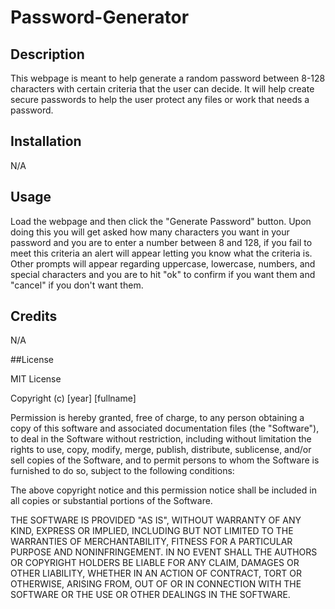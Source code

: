 # Password-Generator


## Description

This webpage is meant to help generate a random password between 8-128 characters with certain criteria that the user can decide. It will help create secure passwords to help the user protect any files or work that needs a password.

## Installation

N/A

## Usage

Load the webpage and then click the "Generate Password" button. Upon doing this you will get asked how many characters you want in your password and you are to enter a number between 8 and 128, if you fail to meet this criteria an alert will appear letting you know what the criteria is. Other prompts will appear regarding uppercase, lowercase, numbers, and special characters and you are to hit "ok" to confirm if you want them and "cancel" if you don't want them.

## Credits

N/A

##License

MIT License

Copyright (c) [year] [fullname]

Permission is hereby granted, free of charge, to any person obtaining a copy
of this software and associated documentation files (the "Software"), to deal
in the Software without restriction, including without limitation the rights
to use, copy, modify, merge, publish, distribute, sublicense, and/or sell
copies of the Software, and to permit persons to whom the Software is
furnished to do so, subject to the following conditions:

The above copyright notice and this permission notice shall be included in all
copies or substantial portions of the Software.

THE SOFTWARE IS PROVIDED "AS IS", WITHOUT WARRANTY OF ANY KIND, EXPRESS OR
IMPLIED, INCLUDING BUT NOT LIMITED TO THE WARRANTIES OF MERCHANTABILITY,
FITNESS FOR A PARTICULAR PURPOSE AND NONINFRINGEMENT. IN NO EVENT SHALL THE
AUTHORS OR COPYRIGHT HOLDERS BE LIABLE FOR ANY CLAIM, DAMAGES OR OTHER
LIABILITY, WHETHER IN AN ACTION OF CONTRACT, TORT OR OTHERWISE, ARISING FROM,
OUT OF OR IN CONNECTION WITH THE SOFTWARE OR THE USE OR OTHER DEALINGS IN THE
SOFTWARE.
